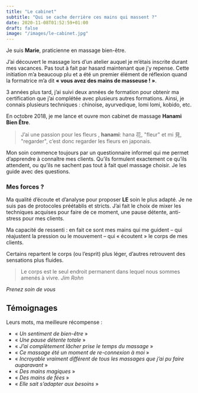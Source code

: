 ```yaml
---
title: "Le cabinet"
subtitle: "Qui se cache derrière ces mains qui massent ?"
date: 2020-11-08T01:52:59+01:00
draft: false
image: "/images/le-cabinet.jpg"
---
```


Je suis **Marie**, praticienne en massage bien-être.

J’ai découvert le massage lors d’un atelier auquel je m’étais inscrite durant mes vacances.
Pas tout à fait par hasard maintenant que j’y repense.
Cette initiation m’a beaucoup plu et a été un premier élément de réflexion
quand la formatrice m’a dit **« vous avez des mains de masseuse ! »**.

3 années plus tard, j’ai suivi deux années de formation pour obtenir ma certification que j’ai complétée
avec plusieurs autres formations.
Ainsi, je connais plusieurs techniques : chinoise, ayurvedique, lomi lomi, kobido, etc.

En octobre 2018, je me lance et ouvre mon cabinet de massage **Hanami Bien Être**.

> J’ai une passion pour les fleurs , **hanami**: hana 花, "fleur" et mi 見, "regarder", 
> c’est donc regarder les fleurs en japonais. 

Mon soin commence toujours par un questionnaire informel qui me permet d’apprendre à connaître mes clients.
Qu’ils formulent exactement ce qu’ils attendent, ou qu’ils ne sachent pas tout à fait quel massage choisir.
Je les guide avec des questions.

### Mes forces ?
 
Ma qualité d’écoute et d’analyse pour proposer **LE** soin le plus adapté.
Je ne suis pas de protocoles préétablis et stricts.
J’ai fait le choix de mixer les techniques acquises pour faire de ce moment, une pause détente, 
anti-stress pour mes clients.

Ma capacité de ressenti : en fait ce sont mes mains qui me guident – qui réajustent la pression ou le mouvement – 
qui « écoutent » le corps de mes clients.

Certains repartent le corps (ou l’esprit) plus léger, d’autres retrouvent des sensations plus fluides.

> Le corps est le seul endroit permanent dans lequel nous sommes amenés à vivre.
> *Jim Rohn*

*Prenez soin de vous*


## Témoignages

Leurs mots, ma meilleure récompense :

* « *Un sentiment de bien-être* »
* « *Une pause détente totale* »
* « *J’ai complètement lâcher prise le temps du massage* »
* « *Ce massage été un moment de re-connexion à moi* »
* « *Incroyable vraiment différent de tous les massages que j’ai pu faire auparavant* »
* « *Des mains magiques* »
* « *Des mains de fées* »
* « *Elle sait s’adapter aux besoins* »